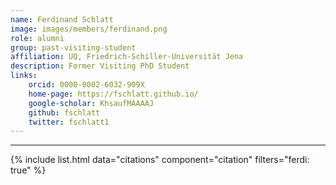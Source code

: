 ```yaml
---
name: Ferdinand Schlatt
image: images/members/ferdinand.png
role: alumni
group: past-visiting-student
affiliation: UQ, Friedrich-Schiller-Universität Jena
description: Former Visiting PhD Student
links:
    orcid: 0000-0002-6032-909X
    home-page: https://fschlatt.github.io/
    google-scholar: KhsaufMAAAAJ
    github: fschlatt
    twitter: fschlatt1
---
```


---

{% include list.html data="citations" component="citation" filters="ferdi: true" %}